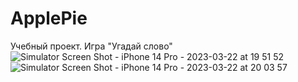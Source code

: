 # ApplePie
Учебный проект. Игра "Угадай слово"
![Simulator Screen Shot - iPhone 14 Pro - 2023-03-22 at 19 51 52](https://user-images.githubusercontent.com/111554076/226982844-38f7b4cb-3a77-46ae-b918-6513225908e9.png)
![Simulator Screen Shot - iPhone 14 Pro - 2023-03-22 at 20 03 57](https://user-images.githubusercontent.com/111554076/226982890-873ff235-741b-4b84-af45-b84beae7dc58.png)
